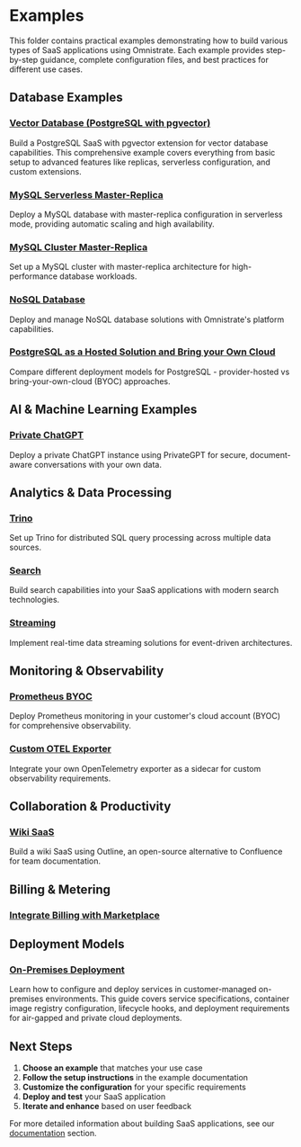 # Examples

This folder contains practical examples demonstrating how to build various types of SaaS applications using Omnistrate. Each example provides step-by-step guidance, complete configuration files, and best practices for different use cases.

## Database Examples

### [Vector Database (PostgreSQL with pgvector)](dbaas/README.md)

Build a PostgreSQL SaaS with pgvector extension for vector database capabilities. This comprehensive example covers everything from basic setup to advanced features like replicas, serverless configuration, and custom extensions.

### [MySQL Serverless Master-Replica](mysql-master-replica-serverless/README.md)

Deploy a MySQL database with master-replica configuration in serverless mode, providing automatic scaling and high availability.

### [MySQL Cluster Master-Replica](mysql-cluster-master-replica/README.md)

Set up a MySQL cluster with master-replica architecture for high-performance database workloads.

### [NoSQL Database](nosql/README.md)

Deploy and manage NoSQL database solutions with Omnistrate's platform capabilities.

### [PostgreSQL as a Hosted Solution and Bring your Own Cloud](postgres-provider-and-byoc/README.md)

Compare different deployment models for PostgreSQL - provider-hosted vs bring-your-own-cloud (BYOC) approaches.

## AI & Machine Learning Examples

### [Private ChatGPT](private-chatgpt/README.md)

Deploy a private ChatGPT instance using PrivateGPT for secure, document-aware conversations with your own data.

## Analytics & Data Processing

### [Trino](trino-byoc/README.md)

Set up Trino for distributed SQL query processing across multiple data sources.

### [Search](search/README.md)

Build search capabilities into your SaaS applications with modern search technologies.

### [Streaming](streaming/README.md)

Implement real-time data streaming solutions for event-driven architectures.

## Monitoring & Observability

### [Prometheus BYOC](prometheus-byoc/README.md)

Deploy Prometheus monitoring in your customer's cloud account (BYOC) for comprehensive observability.

### [Custom OTEL Exporter](custom-otel-sidecar/README.md)

Integrate your own OpenTelemetry exporter as a sidecar for custom observability requirements.

## Collaboration & Productivity

### [Wiki SaaS](wiki/README.md)

Build a wiki SaaS using Outline, an open-source alternative to Confluence for team documentation.

## Billing & Metering

### [Integrate Billing with Marketplace](integrate-billing-with-marketplace/README.md)

## Deployment Models

### [On-Premises Deployment](onprem/README.md)

Learn how to configure and deploy services in customer-managed on-premises environments. This guide covers service specifications, container image registry configuration, lifecycle hooks, and deployment requirements for air-gapped and private cloud deployments.

## Next Steps

1. **Choose an example** that matches your use case
2. **Follow the setup instructions** in the example documentation
3. **Customize the configuration** for your specific requirements
4. **Deploy and test** your SaaS application
5. **Iterate and enhance** based on user feedback

For more detailed information about building SaaS applications, see our [documentation](https://docs.omnistrate.com) section.
